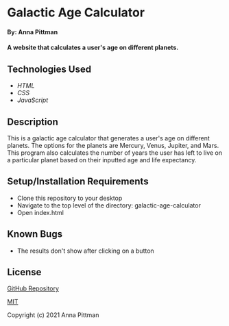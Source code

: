 # Galactic Age Calculator

#### By: Anna Pittman

#### A website that calculates a user's age on different planets.
## Technologies Used

* _HTML_
* _CSS_
* _JavaScript_

## Description

This is a galactic age calculator that generates a user's age on different planets. The options for the planets are Mercury, Venus, Jupiter, and Mars. This program also calculates the number of years the user has left to live on a particular planet based on their inputted age and life expectancy. 

## Setup/Installation Requirements

* Clone this repository to your desktop
* Navigate to the top level of the directory: galactic-age-calculator
* Open index.html

## Known Bugs

* The results don't show after clicking on a button

## License

[GitHub Repository](https://github.com/an12346/galactic-age-calculator-)

[MIT](https://opensource.org/licenses/MIT)

Copyright (c) 2021 Anna Pittman
